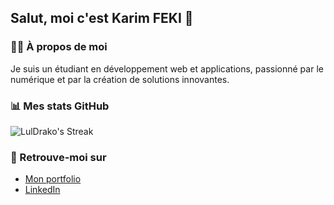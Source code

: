 ## Salut, moi c'est Karim FEKI 👋

### 🧑‍💻 À propos de moi
Je suis un étudiant en développement web et applications, passionné par le numérique et par la création de solutions innovantes.

### 📊 Mes stats GitHub
![LulDrako's Streak](https://github-readme-streak-stats.herokuapp.com/?user=LulDrako&theme=nord&hide_border=true)

### 🔗 Retrouve-moi sur
- [Mon portfolio](https://luldrako.vercel.app)
- [LinkedIn](https://www.linkedin.com/in/karim-feki-18ab66249)
